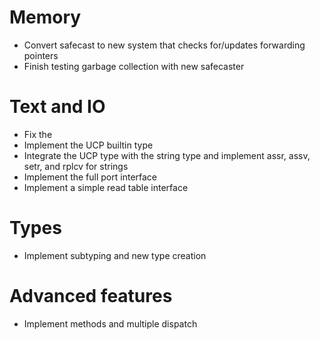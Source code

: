 # Memory
* Convert safecast to new system that checks for/updates forwarding pointers
* Finish testing garbage collection with new safecaster

# Text and IO
* Fix the 
* Implement the UCP builtin type
* Integrate the UCP type with the string type and implement assr, assv, setr, and rplcv for
  strings
* Implement the full port interface
* Implement a simple read table interface

# Types
* Implement subtyping and new type creation

# Advanced features
* Implement methods and multiple dispatch

